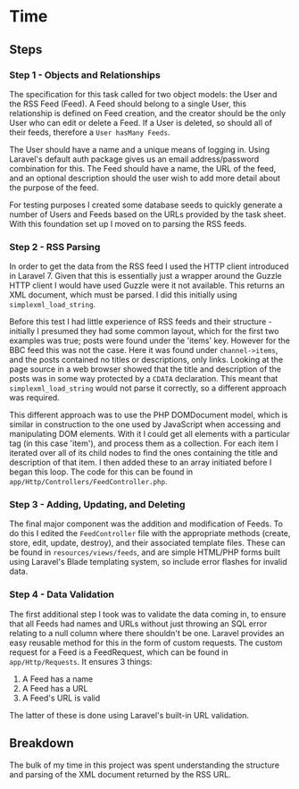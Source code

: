 # Time

## Steps

### Step 1 - Objects and Relationships

The specification for this task called for two object models: the User and the RSS Feed (Feed).
A Feed should belong to a single User, this relationship is defined on Feed creation, and the creator should be the only User who can edit or delete a Feed.
If a User is deleted, so should all of their feeds, therefore a `User hasMany Feeds`.

The User should have a name and a unique means of logging in.
Using Laravel's default auth package gives us an email address/password combination for this.
The Feed should have a name, the URL of the feed, and an optional description should the user wish to add more detail about the purpose of the feed.

For testing purposes I created some database seeds to quickly generate a number of Users and Feeds based on the URLs provided by the task sheet.
With this foundation set up I moved on to parsing the RSS feeds.

### Step 2 - RSS Parsing

In order to get the data from the RSS feed I used the HTTP client introduced in Laravel 7.
Given that this is essentially just a wrapper around the Guzzle HTTP client I would have used Guzzle were it not available.
This returns an XML document, which must be parsed.
I did this initially using `simplexml_load_string`.

Before this test I had little experience of RSS feeds and their structure - initially I presumed they had some common layout, which for the first two examples was true; posts were found under the 'items' key.
However for the BBC feed this was not the case.
Here it was found under `channel->items`, and the posts contained no titles or descriptions, only links.
Looking at the page source in a web browser showed that the title and description of the posts was in some way protected by a `CDATA` declaration.
This meant that `simplexml_load_string` would not parse it correctly, so a different approach was required.

This different approach was to use the PHP DOMDocument model, which is similar in construction to the one used by JavaScript when accessing and manipulating DOM elements.
With it I could get all elements with a particular tag (in this case 'item'), and process them as a collection.
For each item I iterated over all of its child nodes to find the ones containing the title and description of that item.
I then added these to an array initiated before I began this loop.
The code for this can be found in `app/Http/Controllers/FeedController.php`.

### Step 3 - Adding, Updating, and Deleting

The final major component was the addition and modification of Feeds.
To do this I edited the `FeedController` file with the appropriate methods (create, store, edit, update, destroy), and their associated template files.
These can be found in `resources/views/feeds`, and are simple HTML/PHP forms built using Laravel's Blade templating system, so include error flashes for invalid data.

### Step 4 - Data Validation

The first additional step I took was to validate the data coming in, to ensure that all Feeds had names and URLs without just throwing an SQL error relating to a null column where there shouldn't be one.
Laravel provides an easy reusable method for this in the form of custom requests.
The custom request for a Feed is a FeedRequest, which can be found in `app/Http/Requests`.
It ensures 3 things:

1. A Feed has a name
2. A Feed has a URL
3. A Feed's URL is valid

The latter of these is done using Laravel's built-in URL validation.


## Breakdown

The bulk of my time in this project was spent understanding the structure and parsing of the XML document returned by the RSS URL.
